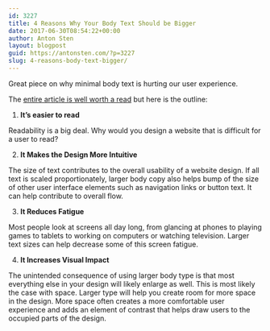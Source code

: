 ```yaml
---
id: 3227
title: 4 Reasons Why Your Body Text Should be Bigger
date: 2017-06-30T08:54:22+00:00
author: Anton Sten
layout: blogpost
guid: https://antonsten.com/?p=3227
slug: 4-reasons-body-text-bigger/
---
```

Great piece on why minimal body text is hurting our user experience.

The <a href="https://designshack.net/articles/graphics/4-reasons-why-your-body-text-should-be-bigger/" target="_blank">entire article is well worth a read</a> but here is the outline:

1. **It&#8217;s easier to read**

Readability is a big deal. Why would you design a website that is difficult for a user to read?

2. **It Makes the Design More Intuitive**

The size of text contributes to the overall usability of a website design. If all text is scaled proportionately, larger body copy also helps bump of the size of other user interface elements such as navigation links or button text. It can help contribute to overall flow.

3. **It Reduces Fatigue**

Most people look at screens all day long, from glancing at phones to playing games to tablets to working on computers or watching television. Larger text sizes can help decrease some of this screen fatigue.

4. **It Increases Visual Impact**

The unintended consequence of using larger body type is that most everything else in your design will likely enlarge as well. This is most likely the case with space. Larger type will help you create room for more space in the design. More space often creates a more comfortable user experience and adds an element of contrast that helps draw users to the occupied parts of the design.
